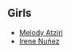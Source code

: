 ## Girls

- [Melody Atziri](https://contacts.google.com/person/c2094558306018300926)
- [Irene Nuñez](https://contacts.google.com/person/c1648343081157412607)
